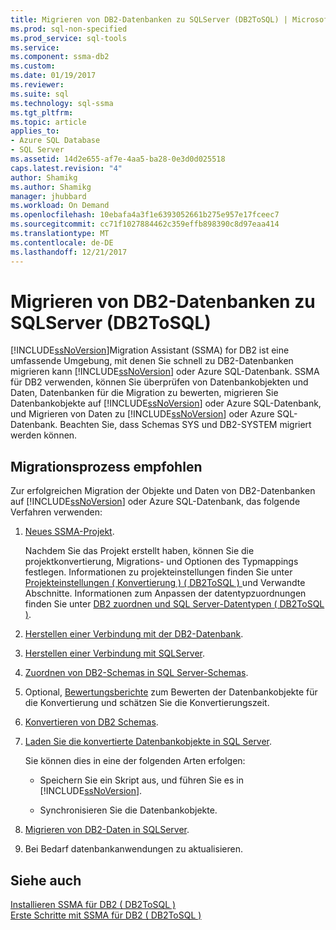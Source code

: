```yaml
---
title: Migrieren von DB2-Datenbanken zu SQLServer (DB2ToSQL) | Microsoft Docs
ms.prod: sql-non-specified
ms.prod_service: sql-tools
ms.service: 
ms.component: ssma-db2
ms.custom: 
ms.date: 01/19/2017
ms.reviewer: 
ms.suite: sql
ms.technology: sql-ssma
ms.tgt_pltfrm: 
ms.topic: article
applies_to:
- Azure SQL Database
- SQL Server
ms.assetid: 14d2e655-af7e-4aa5-ba28-0e3d0d025518
caps.latest.revision: "4"
author: Shamikg
ms.author: Shamikg
manager: jhubbard
ms.workload: On Demand
ms.openlocfilehash: 10ebafa4a3f1e6393052661b275e957e17fceec7
ms.sourcegitcommit: cc71f1027884462c359effb898390c8d97eaa414
ms.translationtype: MT
ms.contentlocale: de-DE
ms.lasthandoff: 12/21/2017
---
```

# <a name="migrating-db2-databases-to-sql-server-db2tosql"></a>Migrieren von DB2-Datenbanken zu SQLServer (DB2ToSQL)
[!INCLUDE[ssNoVersion](../../includes/ssnoversion_md.md)]Migration Assistant (SSMA) for DB2 ist eine umfassende Umgebung, mit denen Sie schnell zu DB2-Datenbanken migrieren kann [!INCLUDE[ssNoVersion](../../includes/ssnoversion_md.md)] oder Azure SQL-Datenbank. SSMA für DB2 verwenden, können Sie überprüfen von Datenbankobjekten und Daten, Datenbanken für die Migration zu bewerten, migrieren Sie Datenbankobjekte auf [!INCLUDE[ssNoVersion](../../includes/ssnoversion_md.md)] oder Azure SQL-Datenbank, und Migrieren von Daten zu [!INCLUDE[ssNoVersion](../../includes/ssnoversion_md.md)] oder Azure SQL-Datenbank. Beachten Sie, dass Schemas SYS und DB2-SYSTEM migriert werden können.  
  
## <a name="recommended-migration-process"></a>Migrationsprozess empfohlen  
Zur erfolgreichen Migration der Objekte und Daten von DB2-Datenbanken auf [!INCLUDE[ssNoVersion](../../includes/ssnoversion_md.md)] oder Azure SQL-Datenbank, das folgende Verfahren verwenden:  
  
1.  [Neues SSMA-Projekt](http://msdn.microsoft.com/en-us/66437b45-4686-4fc7-a91b-ebde45e0f1b0).  
  
    Nachdem Sie das Projekt erstellt haben, können Sie die projektkonvertierung, Migrations- und Optionen des Typmappings festlegen. Informationen zu projekteinstellungen finden Sie unter [Projekteinstellungen &#40; Konvertierung &#41; &#40; DB2ToSQL &#41; ](../../ssma/db2/project-settings-conversion-db2tosql.md) und Verwandte Abschnitte. Informationen zum Anpassen der datentypzuordnungen finden Sie unter [DB2 zuordnen und SQL Server-Datentypen &#40; DB2ToSQL &#41;](../../ssma/db2/mapping-db2-and-sql-server-data-types-db2tosql.md).  
  
2.  [Herstellen einer Verbindung mit der DB2-Datenbank](http://msdn.microsoft.com/en-us/5eb5801d-f0c3-4127-97c0-0b1ef49f4844).  
  
3.  [Herstellen einer Verbindung mit SQLServer](http://msdn.microsoft.com/en-us/b59803cb-3cc6-41cc-8553-faf90851410e).  
  
4.  [Zuordnen von DB2-Schemas in SQL Server-Schemas](http://msdn.microsoft.com/en-us/05ff7bd4-e60b-4f48-a893-bc2346aa9a8a).  
  
5.  Optional, [Bewertungsberichte](http://msdn.microsoft.com/en-us/9e13eba0-e3cf-4205-974f-c00f982061de) zum Bewerten der Datenbankobjekte für die Konvertierung und schätzen Sie die Konvertierungszeit.  
  
6.  [Konvertieren von DB2 Schemas](http://msdn.microsoft.com/en-us/7947efc3-ca86-4ec5-87ce-7603059c75a0).  
  
7.  [Laden Sie die konvertierte Datenbankobjekte in SQL Server](http://msdn.microsoft.com/en-us/f4ea1ced-9f9f-4a9d-88ab-81dbab64adc3).  
  
    Sie können dies in eine der folgenden Arten erfolgen:  
  
    -   Speichern Sie ein Skript aus, und führen Sie es in [!INCLUDE[ssNoVersion](../../includes/ssnoversion_md.md)].  
  
    -   Synchronisieren Sie die Datenbankobjekte.  
  
8.  [Migrieren von DB2-Daten in SQLServer](http://msdn.microsoft.com/en-us/86cbd39f-6dac-409a-9ce1-7dd54403f84b).  
  
9. Bei Bedarf datenbankanwendungen zu aktualisieren.  
  
## <a name="see-also"></a>Siehe auch  
[Installieren SSMA für DB2 &#40; DB2ToSQL &#41;](../../ssma/db2/installing-ssma-for-db2-db2tosql.md)  
[Erste Schritte mit SSMA für DB2 &#40; DB2ToSQL &#41;](../../ssma/db2/getting-started-with-ssma-for-db2-db2tosql.md)  
  
